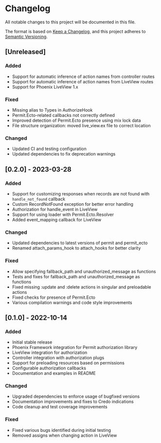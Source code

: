 # Changelog

All notable changes to this project will be documented in this file.

The format is based on [Keep a Changelog](https://keepachangelog.com/en/1.0.0/),
and this project adheres to [Semantic Versioning](https://semver.org/spec/v2.0.0.html).

## [Unreleased]

### Added
- Support for automatic inference of action names from controller routes
- Support for automatic inference of action names from LiveView routes
- Support for Phoenix LiveView 1.x

### Fixed
- Missing alias to Types in AuthorizeHook
- Permit.Ecto-related callbacks not correctly defined
- Improved detection of Permit.Ecto presence using mix lock data
- File structure organization: moved live_view.ex file to correct location

### Changed
- Updated CI and testing configuration
- Updated dependencies to fix deprecation warnings

## [0.2.0] - 2023-03-28

### Added
- Support for customizing responses when records are not found with `handle_not_found` callback
- Custom RecordNotFound exception for better error handling
- Authorization for handle_event in LiveView
- Support for using loader with Permit.Ecto.Resolver
- Added event_mapping callback for LiveView

### Changed
- Updated dependencies to latest versions of permit and permit_ecto
- Renamed attach_params_hook to attach_hooks for better clarity

### Fixed
- Allow specifying fallback_path and unauthorized_message as functions
- Tests and fixes for fallback_path and unauthorized_message as functions
- Fixed missing :update and :delete actions in singular and preloadable actions
- Fixed checks for presence of Permit.Ecto
- Various compilation warnings and code style improvements

## [0.1.0] - 2022-10-14

### Added
- Initial stable release
- Phoenix Framework integration for Permit authorization library
- LiveView integration for authorization
- Controller integration with authorization plugs
- Support for preloading resources based on permissions
- Configurable authorization callbacks
- Documentation and examples in README

### Changed
- Upgraded dependencies to enforce usage of bugfixed versions
- Documentation improvements and fixes to Credo indications
- Code cleanup and test coverage improvements

### Fixed
- Fixed various bugs identified during initial testing
- Removed assigns when changing action in LiveView
